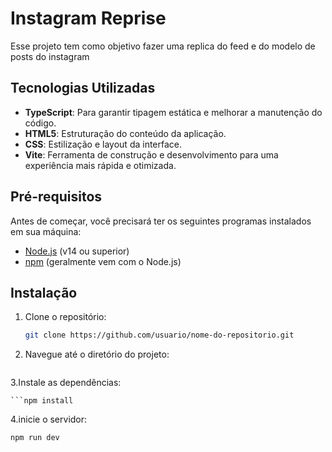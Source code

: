 # Instagram Reprise

Esse projeto tem como objetivo fazer uma replica do feed e do modelo de posts do instagram

## Tecnologias Utilizadas

- **TypeScript**: Para garantir tipagem estática e melhorar a manutenção do código.
- **HTML5**: Estruturação do conteúdo da aplicação.
- **CSS**: Estilização e layout da interface.
- **Vite**: Ferramenta de construção e desenvolvimento para uma experiência mais rápida e otimizada.

## Pré-requisitos

Antes de começar, você precisará ter os seguintes programas instalados em sua máquina:

- [Node.js](https://nodejs.org/) (v14 ou superior)
- [npm](https://www.npmjs.com/) (geralmente vem com o Node.js)

## Instalação

1. Clone o repositório:

   ```bash
   git clone https://github.com/usuario/nome-do-repositorio.git

2. Navegue até o diretório do projeto:

    ```cd nome-do-repositorio

3.Instale as dependências:

    ```npm install

4.inicie o servidor:

    npm run dev
